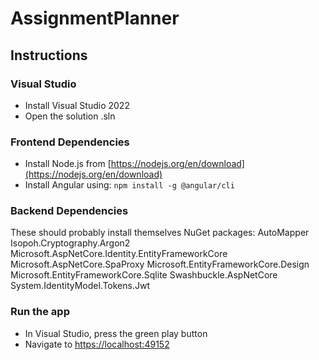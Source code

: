 # AssignmentPlanner
## Instructions
### Visual Studio
- Install Visual Studio 2022
- Open the solution .sln
### Frontend Dependencies
- Install Node.js from [https://nodejs.org/en/download](https://nodejs.org/en/download)
- Install Angular using: `npm install -g @angular/cli`
### Backend Dependencies
These should probably install themselves
NuGet packages:
  AutoMapper
  Isopoh.Cryptography.Argon2
  Microsoft.AspNetCore.Identity.EntityFrameworkCore
  Microsoft.AspNetCore.SpaProxy
  Microsoft.EntityFrameworkCore.Design
  Microsoft.EntityFrameworkCore.Sqlite
  Swashbuckle.AspNetCore
  System.IdentityModel.Tokens.Jwt
### Run the app
- In Visual Studio, press the green play button
- Navigate to [https://localhost:49152](https://localhost:49152)
